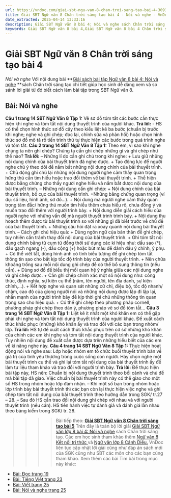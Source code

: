 ```yaml
---
url: https://vndoc.com/giai-sbt-ngu-van-8-chan-troi-sang-tao-bai-4-309374
title: Giải SBT Ngữ văn 8 Chân trời sáng tạo bài 4 - Nói và nghe - VnDoc.com
date_extracted: 2025-04-14 13:33:16
description: Giải SBT Ngữ văn 8 bài 4: Nói và nghe sách Chân trời sáng tạo có đáp án chi tiết cho các bạn cùng tham khảo.
keywords: Giải SBT Ngữ văn 8 bài 4,Giải SBT Ngữ văn 8 bài 4 Chân trời sáng tạo,Giải sách bài tập Ngữ văn CTST lớp 8,Ngữ văn lớp 8 Chân trời sáng tạo,giải bài tập ngữ văn lớp 8,bài Nói và nghe,giải SBT ngữ văn 8 CTST trang 14
---
```


# Giải SBT Ngữ văn 8 Chân trời sáng tạo bài 4
 _Nói và nghe_
Với nội dung bài **[Giải sách bài tập Ngữ văn 8 bài 4: Nói và nghe](<https://vndoc.com/giai-sbt-ngu-van-8-chan-troi-sang-tao-bai-4-309374>) **sách Chân trời sáng tạo chi tiết giúp học sinh dễ dàng xem và so sánh lời giải từ đó biết cách làm bài tập trong SBT Ngữ văn 8.
## **Bài: Nói và nghe**
**Câu 1 trang 14 SBT Ngữ Văn 8 Tập 1:** Vẽ sơ đồ tóm tắt các bước cần thực hiện khi nghe và tóm tắt nội dung thuyết trình của người khác.
**Trả lời:**
\- HS có thể chọn hình thức sơ đồ cây theo kiểu liệt kê ba bước \(chuẩn bị trước khi nghe; nghe và ghi chép; đọc lại, chỉnh sửa và phản hồi\) hoặc chọn hình thức sơ đồ mô tả rõ tiến trình thứ tự thực hiện các bước trong quá trình nghe và tóm tắt.
**Câu 2 trang 14 SBT Ngữ Văn 8 Tập 1:** Theo em, vì sao khi nghe chúng ta nên ghi chép? Chúng ta cần ghi chép những gì và ghi chép như thế nào?
**Trả lời:**
– Những lí do cần ghi chú trong khi nghe:
\+ Lưu giữ những nội dung chính của bài thuyết trình đã nghe được.
\+ Tạo động lực để người nghe chú ý theo dõi để nắm bắt những nội dung chính của bài thuyết trình.
\+ Chủ động ghi chú lại những nội dung người nghe cảm thấy quan trọng hứng thú cần tìm hiểu hoặc trao đổi thêm về bài thuyết trình.
\+ Thể hiện được bằng chứng cho thấy người nghe hiểu và nắm bắt được nội dung của bài thuyết trình.
– Những nội dung cần ghi chép:
\+ Nội dung chính của bài thuyết trình, bố cục của bài thuyết trình. +Những bằng chứng quan trọng \(ví dụ: số liệu, hình ảnh, sơ đồ...\).
\+ Nội dung mà người nghe cảm thấy quan trọng tâm đắc/ hứng thú muốn tìm hiểu thêm chưa hiểu rõ, chưa đồng ý và muốn trao đổi thêm với người trình bày.
\+ Nội dung diễn giải cách hiểu của người nghe với những vấn đề mà người thuyết trình trình bày.
\+ Nội dung thu hoạch thêm được từ bài thuyết trình so với những gì đã biết trước về chủ đề của bài thuyết trình.
\+ Những câu hỏi đặt ra xoay quanh nội dung bài thuyết trình.
– Cách ghi chú hiệu quả:
\+ Dùng ngôn ngữ của bản thân để ghi chép, tuy nhiên cần tránh thay đổi nội dung của bài thuyết trình.
\+ Ghi tóm tắt nội dung chính bằng từ cụm từ đồng thời sử dụng các kí hiệu như: dấu sao \(\*\), dấu gạch ngang \(-\), dấu cộng \(+\) hoặc bút màu để đánh dấu ý chính, ý phụ.
\+ Có thể viết tắt, dùng hình ảnh có tính biểu tượng để ghi chép tóm tắt thông tin sao cho bắt kịp tốc độ trình bày của người thuyết trình.
\+ Nên chừa khoảng trống sau mỗi nội dung ghi chép để có thể bổ sung thông tin \(nếu cần\).
\+ Dùng sơ đồ để biểu thị mối quan hệ ý nghĩa giữa các nội dung nghe và ghi chép được.
\+ Cần ghi chép chính xác một số nội dung như: công thức, định nghĩa, sự kiện cụ thể \(năm, tên người, tên địa danh, sự kiện chính,...\).
\+ Kết hợp nghe và quan sát những cử chỉ, điệu bộ, tốc độ nhanh/ chậm, cao độ của giọng người nói và những nội dung được lặp đi lặp lại, nhấn mạnh của người trình bày để kịp thời ghi chú những thông tin quan trọng sao cho hiệu quả.
\+ Có thể ghi chép theo phương pháp cornell, phương pháp ghi chép theo dàn ý, phương pháp vẽ sơ đồ tóm tắt...
**Câu 3 trang 14 SBT Ngữ Văn 8 Tập 1:** Liệt kê ít nhất một khó khăn em có thể gặp phải khi nghe và tóm tắt nội dung thuyết trình của người khác. Đề xuất cách thức khắc phục \(những\) khó khăn ấy và trao đổi với các bạn trong nhóm/ lớp.
**Trả lời:**
HS tự đề xuất cách thức khắc phục trên cơ sở những khó khăn của chính các em khi nghe và tóm tắt nội dung thuyết trình của người khác. Tuy nhiên nội dung đề xuất cần được dựa trên những hiểu biết của các em về kĩ năng nghe này.
**Câu 4 trang 14 SBT Ngữ Văn 8 Tập 1:** Thực hiện hoạt động nói và nghe sau:
Lớp hoặc nhóm em tổ chức buổi thuyết trình bàn về giá trị của tình yêu thương trong cuộc sống con người. Hãy chọn nghe một bài thuyết trình cụ thể và ghi lại tóm tắt nội dung của bài thuyết trình ấy để làm tư liệu tham khảo và trao đổi với người trình bày.
**Trả lời:**
Để thực hiện bài tập này, HS nên:
Chuẩn bị nội dung thuyết trình theo bối cảnh và chủ đề mà bài tập đã giao. Việc chuẩn bị bài thuyết trình này có thể giao cho một số HS trong nhóm hoặc lớp đảm nhận.
– Khi một số bạn trong nhóm hoặc lớp trình bày bài thuyết trình thì các bạn còn lại thực hiện việc nghe và ghi chép tóm tắt nội dung của bài thuyết trình theo hướng dẫn trong SGK/ tr.27 – 28.
– Sau đó HS cần trao đổi nội dung ghi chép với nhau và với người thuyết trình \(nếu cần\). HS tiến hành việc tự đánh giá và đánh giá lẫn nhau theo bảng kiểm trong SGK/ tr. 28.
>>>> Bài tiếp theo: **[Giải SBT Ngữ văn 8 Chân trời sáng tạo bài 5](<https://vndoc.com/giai-sbt-ngu-van-8-chan-troi-sang-tao-bai-5-309387>)**
Trên đây là toàn bộ lời giải [Giải SBT Ngữ văn lớp 8 bài 4: Nói và nghe](<https://vndoc.com/giai-sbt-ngu-van-8-chan-troi-sang-tao-bai-4-309374>) sách Chân trời sáng tạo. Các em học sinh tham khảo thêm [Ngữ văn 8 Kết nối tri thức ](<https://vndoc.com/ngu-van-8-ket-noi-tri-thuc>)và [Ngữ văn lớp 8 Cánh Diều.](<https://vndoc.com/ngu-van-8-canh-dieu>) VnDoc liên tục cập nhật lời giải cũng như đáp án sách mới của SGK cũng như SBT các môn cho các bạn cùng tham khảo.
Xem thêm các bài Tìm bài trong mục này khác:
  * [Bài: Đọc trang 19](</giai-sbt-ngu-van-8-chan-troi-sang-tao-bai-5-309387>)
  * [Bài: Tiếng Việt trang 23](</giai-sbt-ngu-van-8-chan-troi-sang-tao-bai-6-309390>)
  * [Bài: Viết trang 25](</giai-sbt-ngu-van-8-chan-troi-sang-tao-bai-7-309398>)
  * [Bài: Nói và nghe trang 25](</giai-sbt-ngu-van-8-chan-troi-sang-tao-bai-8-309399>)

